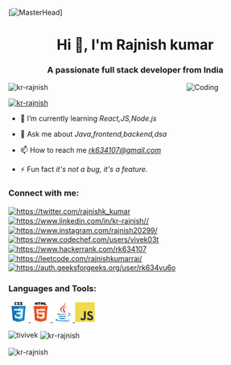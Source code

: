 [![MasterHead](https://user-images.githubusercontent.com/31867166/196738604-b9b383b9-f5db-4285-8137-1f04be45a117.gif)]
<h1 align="center">Hi 👋, I'm Rajnish kumar</h1>
<h3 align="center">A passionate full stack developer from India</h3>
<img align="right" alt="Coding" width="150px" src="https://camo.githubusercontent.com/5ddf73ad3a205111cf8c686f687fc216c2946a75005718c8da5b837ad9de78c9/68747470733a2f2f7468756d62732e6766796361742e636f6d2f4576696c4e657874446576696c666973682d736d616c6c2e676966"
<p align="left"> <img src="https://komarev.com/ghpvc/?username=kr-rajnish&label=Profile%20views&color=0e75b6&style=flat" alt="kr-rajnish" /> </p>

<p align="left" width="400"> <a href="https://github.com/ryo-ma/github-profile-trophy"><img src="https://github-profile-trophy.vercel.app/?username=kr-rajnish" alt="kr-rajnish" /></a> </p>


- 🌱 I’m currently learning *React,JS,Node.js*

- 💬 Ask me about *Java,frontend,backend,dsa*

- 📫 How to reach me *rk634107@gmail.com*

- ⚡ Fun fact *it's not a bug, it's a feature.*

<h3 align="left">Connect with me:</h3>
<p align="left">
<a href="https://twitter.com/https://twitter.com/rajnishk_kumar" target="blank"><img align="center" src="https://raw.githubusercontent.com/rahuldkjain/github-profile-readme-generator/master/src/images/icons/Social/twitter.svg" alt="https://twitter.com/rajnishk_kumar" height="30" width="40" /></a>
<a href="https://linkedin.com/in/https://www.linkedin.com/in/kr-rajnish/" target="blank"><img align="center" src="https://raw.githubusercontent.com/rahuldkjain/github-profile-readme-generator/master/src/images/icons/Social/linked-in-alt.svg" alt="https://www.linkedin.com/in/kr-rajnish//" height="30" width="40" /></a>
<a href="https://instagram.com/https://www.instagram.com/rajnish20299/" target="blank"><img align="center" src="https://raw.githubusercontent.com/rahuldkjain/github-profile-readme-generator/master/src/images/icons/Social/instagram.svg" alt="https://www.instagram.com/rajnish20299/" height="30" width="40" /></a>
<a href="https://www.codechef.com/users/https://www.codechef.com/users/krrajnish" target="blank"><img align="center" src="https://cdn.jsdelivr.net/npm/simple-icons@3.1.0/icons/codechef.svg" alt="https://www.codechef.com/users/vivek03t" height="30" width="40" /></a>
<a href="https://www.hackerrank.com/https://www.hackerrank.com/rk634107" target="blank"><img align="center" src="https://raw.githubusercontent.com/rahuldkjain/github-profile-readme-generator/master/src/images/icons/Social/hackerrank.svg" alt="https://www.hackerrank.com/rk634107" height="30" width="40" /></a>
<a href="https://www.leetcode.com/https://leetcode.com/rajnishkumarrai/" target="blank"><img align="center" src="https://raw.githubusercontent.com/rahuldkjain/github-profile-readme-generator/master/src/images/icons/Social/leet-code.svg" alt="https://leetcode.com/rajnishkumarrai/" height="30" width="40" /></a>
<a href="https://auth.geeksforgeeks.org/user/https://auth.geeksforgeeks.org/user/rk634vu6o" target="blank"><img align="center" src="https://raw.githubusercontent.com/rahuldkjain/github-profile-readme-generator/master/src/images/icons/Social/geeks-for-geeks.svg" alt="https://auth.geeksforgeeks.org/user/rk634vu6o" height="30" width="40" /></a>
</p>

<h3 align="left">Languages and Tools:</h3>
<p align="left"> <a href="https://www.w3schools.com/css/" target="_blank" rel="noreferrer"> <img src="https://raw.githubusercontent.com/devicons/devicon/master/icons/css3/css3-original-wordmark.svg" alt="css3" width="40" height="40"/> </a> <a href="https://www.w3.org/html/" target="_blank" rel="noreferrer"> <img src="https://raw.githubusercontent.com/devicons/devicon/master/icons/html5/html5-original-wordmark.svg" alt="html5" width="40" height="40"/> </a> <a href="https://www.java.com" target="_blank" rel="noreferrer"> <img src="https://raw.githubusercontent.com/devicons/devicon/master/icons/java/java-original.svg" alt="java" width="40" height="40"/> </a> <a href="https://developer.mozilla.org/en-US/docs/Web/JavaScript" target="_blank" rel="noreferrer"> <img src="https://raw.githubusercontent.com/devicons/devicon/master/icons/javascript/javascript-original.svg" alt="javascript" width="40" height="40"/> </a> </p>

<p><img align="left" src="https://github-readme-stats.vercel.app/api/top-langs?username=kr-rajnish&show_icons=true&locale=en&layout=compact" alt="tivivek" /></p>

<p>&nbsp;<img align="center" src="https://github-readme-stats.vercel.app/api?username=kr-rajnish&show_icons=true&locale=en" alt="kr-rajnish" /></p>

<p><img align="center" src="https://github-readme-streak-stats.herokuapp.com/?user=kr-rajnish&" alt="kr-rajnish" /></p>
